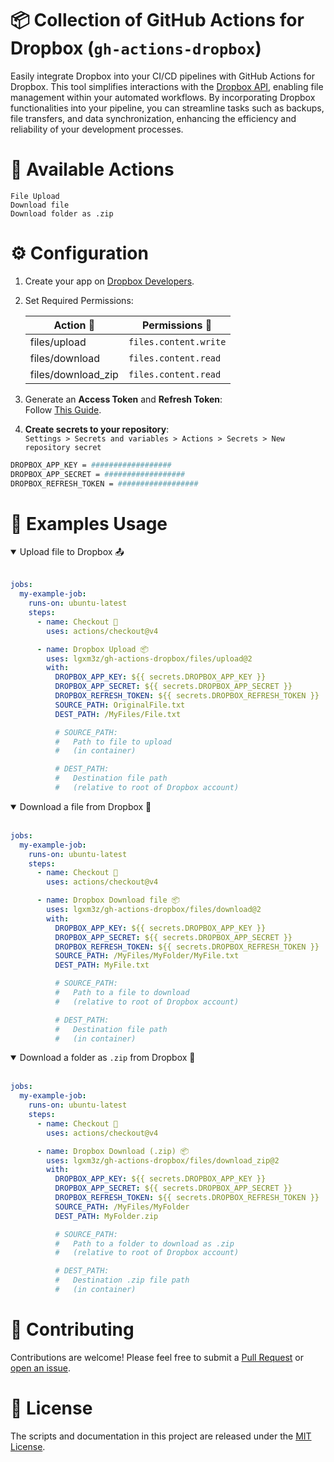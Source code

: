 # 📦 Collection of GitHub Actions for Dropbox (`gh-actions-dropbox`)

Easily integrate Dropbox into your CI/CD pipelines with GitHub Actions for Dropbox. This tool simplifies interactions with the [Dropbox API](https://www.dropbox.com/developers/documentation/http/documentation), enabling file management within your automated workflows. By incorporating Dropbox functionalities into your pipeline, you can streamline tasks such as backups, file transfers, and data synchronization, enhancing the efficiency and reliability of your development processes.

# 🚀 Available Actions<br>

`File Upload`<br>
`Download file`<br>
`Download folder as .zip`<br>

# ⚙️ Configuration

1. Create your app on [Dropbox Developers](https://www.dropbox.com/developers/apps?_tk=pilot_lp&_ad=topbar4&_camp=myapps).

2. Set Required Permissions:

   | Action 🚀          | Permissions 🚦        |
   | ------------------ | --------------------- |
   | files/upload       | `files.content.write` |
   | files/download     | `files.content.read`  |
   | files/download_zip | `files.content.read`  |

3. Generate an **Access Token** and **Refresh Token**: <br/> Follow [This Guide](https://preventdirectaccess.com/docs/create-app-key-access-token-for-dropbox-account/#access-token).

4. **Create secrets to your repository**: <br/>
   `Settings > Secrets and variables > Actions > Secrets > New repository secret`

```bash
DROPBOX_APP_KEY = ##################
DROPBOX_APP_SECRET = ##################
DROPBOX_REFRESH_TOKEN = ##################
```

# 📝 Examples Usage

<details open>
<summary>Upload file to Dropbox 📤</summary>
<br>

```yaml
jobs:
  my-example-job:
    runs-on: ubuntu-latest
    steps:
      - name: Checkout 🔔
        uses: actions/checkout@v4

      - name: Dropbox Upload 📦
        uses: lgxm3z/gh-actions-dropbox/files/upload@2
        with:
          DROPBOX_APP_KEY: ${{ secrets.DROPBOX_APP_KEY }}
          DROPBOX_APP_SECRET: ${{ secrets.DROPBOX_APP_SECRET }}
          DROPBOX_REFRESH_TOKEN: ${{ secrets.DROPBOX_REFRESH_TOKEN }}
          SOURCE_PATH: OriginalFile.txt
          DEST_PATH: /MyFiles/File.txt

          # SOURCE_PATH:
          #   Path to file to upload
          #   (in container)

          # DEST_PATH:
          #   Destination file path
          #   (relative to root of Dropbox account)
```

</details>

<details open>
<summary>Download a file from Dropbox 📩</summary>
<br>

```yaml
jobs:
  my-example-job:
    runs-on: ubuntu-latest
    steps:
      - name: Checkout 🔔
        uses: actions/checkout@v4

      - name: Dropbox Download file 📦
        uses: lgxm3z/gh-actions-dropbox/files/download@2
        with:
          DROPBOX_APP_KEY: ${{ secrets.DROPBOX_APP_KEY }}
          DROPBOX_APP_SECRET: ${{ secrets.DROPBOX_APP_SECRET }}
          DROPBOX_REFRESH_TOKEN: ${{ secrets.DROPBOX_REFRESH_TOKEN }}
          SOURCE_PATH: /MyFiles/MyFolder/MyFile.txt
          DEST_PATH: MyFile.txt

          # SOURCE_PATH:
          #   Path to a file to download
          #   (relative to root of Dropbox account)

          # DEST_PATH:
          #   Destination file path
          #   (in container)
```

</details>

<details open>
<summary>Download a folder as <code>.zip</code> from Dropbox 📁</summary>
<br>

```yaml
jobs:
  my-example-job:
    runs-on: ubuntu-latest
    steps:
      - name: Checkout 🔔
        uses: actions/checkout@v4

      - name: Dropbox Download (.zip) 📦
        uses: lgxm3z/gh-actions-dropbox/files/download_zip@2
        with:
          DROPBOX_APP_KEY: ${{ secrets.DROPBOX_APP_KEY }}
          DROPBOX_APP_SECRET: ${{ secrets.DROPBOX_APP_SECRET }}
          DROPBOX_REFRESH_TOKEN: ${{ secrets.DROPBOX_REFRESH_TOKEN }}
          SOURCE_PATH: /MyFiles/MyFolder
          DEST_PATH: MyFolder.zip

          # SOURCE_PATH:
          #   Path to a folder to download as .zip
          #   (relative to root of Dropbox account)

          # DEST_PATH:
          #   Destination .zip file path
          #   (in container)
```

</details>

# 🤝 Contributing

Contributions are welcome! Please feel free to submit a [Pull Request](https://github.com/lgxm3z/gh-actions-dropbox/pulls) or [open an issue](https://github.com/lgxm3z/gh-actions-dropbox/issues).

# 📜 License

The scripts and documentation in this project are released under the [MIT License](./LICENSE).

